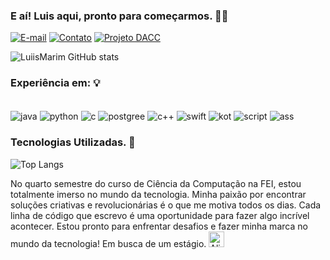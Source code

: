 ### E aí! Luis aqui, pronto para começarmos. 👋🏻

[![E-mail](https://img.shields.io/badge/Gmail-D14836?style=for-the-badge&logo=gmail&logoColor=white)](mailto:luisaugustomarim@gmail.com)
[![Contato](https://img.shields.io/badge/WhatsApp-25D366?style=for-the-badge&logo=whatsapp&logoColor=white)](https://wa.me/5511969844276)
[![Projeto DACC](https://img.shields.io/badge/Instagram-E4405F?style=for-the-badge&logo=instagram&logoColor=white)](https://www.instagram.com/daccfei/)

![LuiisMarim GitHub stats](https://github-readme-stats.vercel.app/api?username=LuiisMarim&show_icons=true&theme=transparent)

### Experiência em: 💡
<div style="display: inline-block"><br/>
  <img align="center" alt="java" src="https://img.shields.io/badge/Java-ED8B00?style=for-the-badge&logo=openjdk&logoColor=white"/>
  <img align="center" alt="python" src="https://img.shields.io/badge/Python-3776AB?style=for-the-badge&logo=python&logoColor=white"/>
  <img align="center" alt="c" src=	"https://img.shields.io/badge/C-00599C?style=for-the-badge&logo=c&logoColor=white"/>
  <img align="center" alt="postgree" src=	"https://img.shields.io/badge/PostgreSQL-316192?style=for-the-badge&logo=postgresql&logoColor=white"/>
  <img align="center" alt="c++" src=	"https://img.shields.io/badge/C++-00599C.svg?style=for-the-badge&logo=C++&logoColor=white"/>
  <img align="center" alt="swift" src=	"https://img.shields.io/badge/Swift-F05138.svg?style=for-the-badge&logo=Swift&logoColor=white"/>
  <img align="center" alt="kot" src=	"https://img.shields.io/badge/Kotlin-7F52FF.svg?style=for-the-badge&logo=Kotlin&logoColor=white"/>
  <img align="center" alt="script" src=	"https://img.shields.io/badge/JavaScript-F7DF1E?style=for-the-badge&logo=javascript&logoColor=black"/>
  <img align="center" alt="ass" src=	"https://img.shields.io/badge/_-ASM-6E4C13.svg?style=for-the-badge"/>
  
</div> 

### Tecnologias Utilizadas. 🤖
![Top Langs](https://github-readme-stats.vercel.app/api/top-langs/?username=LuiisMarim&layout=compact&icons=true&theme=transparent)

 No quarto semestre do curso de Ciência da Computação na FEI, estou totalmente imerso no mundo da tecnologia. Minha paixão por encontrar soluções criativas e revolucionárias é o que me motiva todos os dias. Cada linha de código que escrevo é uma oportunidade para fazer algo incrível acontecer. Estou pronto para enfrentar desafios e fazer minha marca no mundo da tecnologia! Em busca de um estágio. <img src="https://raw.githubusercontent.com/Tarikul-Islam-Anik/Animated-Fluent-Emojis/master/Emojis/Smilies/Alien%20Monster.png" alt="Alien Monster" width="25" height="25" />

